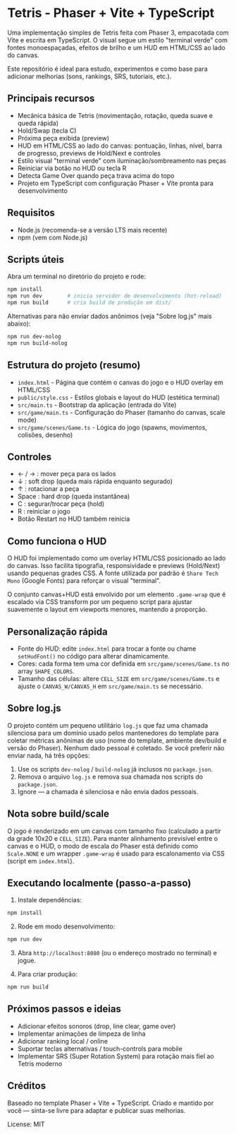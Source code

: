 # Tetris - Phaser + Vite + TypeScript

Uma implementação simples de Tetris feita com Phaser 3, empacotada com Vite e escrita em TypeScript. O visual segue um estilo "terminal verde" com fontes monoespaçadas, efeitos de brilho e um HUD em HTML/CSS ao lado do canvas.

Este repositório é ideal para estudo, experimentos e como base para adicionar melhorias (sons, rankings, SRS, tutoriais, etc.).

## Principais recursos

- Mecânica básica de Tetris (movimentação, rotação, queda suave e queda rápida)
- Hold/Swap (tecla C)
- Próxima peça exibida (preview)
- HUD em HTML/CSS ao lado do canvas: pontuação, linhas, nível, barra de progresso, previews de Hold/Next e controles
- Estilo visual "terminal verde" com iluminação/sombreamento nas peças
- Reiniciar via botão no HUD ou tecla R
- Detecta Game Over quando peça trava acima do topo
- Projeto em TypeScript com configuração Phaser + Vite pronta para desenvolvimento

## Requisitos

- Node.js (recomenda-se a versão LTS mais recente)
- npm (vem com Node.js)

## Scripts úteis

Abra um terminal no diretório do projeto e rode:

```bash
npm install
npm run dev        # inicia servidor de desenvolvimento (hot-reload)
npm run build      # cria build de produção em dist/
```

Alternativas para não enviar dados anônimos (veja "Sobre log.js" mais abaixo):

```bash
npm run dev-nolog
npm run build-nolog
```

## Estrutura do projeto (resumo)

- `index.html` - Página que contém o canvas do jogo e o HUD overlay em HTML/CSS
- `public/style.css` - Estilos globais e layout do HUD (estética terminal)
- `src/main.ts` - Bootstrap da aplicação (entrada do Vite)
- `src/game/main.ts` - Configuração do Phaser (tamanho do canvas, scale mode)
- `src/game/scenes/Game.ts` - Lógica do jogo (spawns, movimentos, colisões, desenho)

## Controles

- ← / → : mover peça para os lados
- ↓ : soft drop (queda mais rápida enquanto segurado)
- ↑ : rotacionar a peça
- Space : hard drop (queda instantânea)
- C : segurar/trocar peça (hold)
- R : reiniciar o jogo
- Botão Restart no HUD também reinicia

## Como funciona o HUD

O HUD foi implementado como um overlay HTML/CSS posicionado ao lado do canvas. Isso facilita tipografia, responsividade e previews (Hold/Next) usando pequenas grades CSS. A fonte utilizada por padrão é `Share Tech Mono` (Google Fonts) para reforçar o visual "terminal".

O conjunto canvas+HUD está envolvido por um elemento `.game-wrap` que é escalado via CSS transform por um pequeno script para ajustar suavemente o layout em viewports menores, mantendo a proporção.

## Personalização rápida

- Fonte do HUD: edite `index.html` para trocar a fonte ou chame `setHudFont()` no código para alterar dinamicamente.
- Cores: cada forma tem uma cor definida em `src/game/scenes/Game.ts` no array `SHAPE_COLORS`.
- Tamanho das células: altere `CELL_SIZE` em `src/game/scenes/Game.ts` e ajuste o `CANVAS_W/CANVAS_H` em `src/game/main.ts` se necessário.

## Sobre log.js

O projeto contém um pequeno utilitário `log.js` que faz uma chamada silenciosa para um domínio usado pelos mantenedores do template para coletar métricas anônimas de uso (nome do template, ambiente dev/build e versão do Phaser). Nenhum dado pessoal é coletado. Se você preferir não enviar nada, há três opções:

1) Use os scripts `dev-nolog` / `build-nolog` já inclusos no `package.json`.
2) Remova o arquivo `log.js` e remova sua chamada nos scripts do `package.json`.
3) Ignore — a chamada é silenciosa e não envia dados pessoais.

## Nota sobre build/scale

O jogo é renderizado em um canvas com tamanho fixo (calculado a partir da grade 10x20 e `CELL_SIZE`). Para manter alinhamento previsível entre o canvas e o HUD, o modo de escala do Phaser está definido como `Scale.NONE` e um wrapper `.game-wrap` é usado para escalonamento via CSS (script em `index.html`).

## Executando localmente (passo-a-passo)

1. Instale dependências:

```bash
npm install
```

2. Rode em modo desenvolvimento:

```bash
npm run dev
```

3. Abra `http://localhost:8080` (ou o endereço mostrado no terminal) e jogue.

4. Para criar produção:

```bash
npm run build
```

## Próximos passos e ideias

- Adicionar efeitos sonoros (drop, line clear, game over)
- Implementar animações de limpeza de linha
- Adicionar ranking local / online
- Suportar teclas alternativas / touch-controls para mobile
- Implementar SRS (Super Rotation System) para rotação mais fiel ao Tetris moderno

## Créditos

Baseado no template Phaser + Vite + TypeScript. Criado e mantido por você — sinta-se livre para adaptar e publicar suas melhorias.

License: MIT
